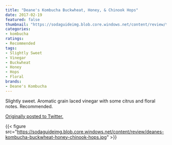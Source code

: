 ```yaml
---
title: "Deane's Kombucha Buckwheat, Honey, & Chinook Hops"
date: 2017-02-19
featured: false
thumbnail: "https://sodaguideimg.blob.core.windows.net/content/review/thumbs/deanes-kombucha-buckwheat-honey-chinook-hops.jpg"
categories:
- kombucha
ratings:
- Recommended
tags:
- Slightly Sweet
- Vinegar
- Buckwheat
- Honey
- Hops
- Floral
brands:
- Deane's Kombucha
---
```


Slightly sweet. Aromatic grain laced vinegar with some citrus and floral notes. Recommended.

[Originally posted to Twitter.](https://twitter.com/Cavorter/status/833456260318105605)

{{< figure src="https://sodaguideimg.blob.core.windows.net/content/review/deanes-kombucha-buckwheat-honey-chinook-hops.jpg" >}}
